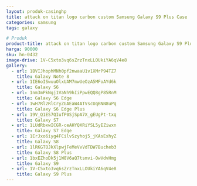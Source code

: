 ```yaml
---
layout: produk-casinghp
title: attack on titan logo carbon custom Samsung Galaxy S9 Plus Case
categories: samsung
tags: galaxy

# Produk
product-title: attack on titan logo carbon custom Samsung Galaxy S9 Plus Case
harga: 90000
sku: hn-0432
image-drive: 1V-C5xto3vq6sZrzTnxLLOUkiYA6qV4e8
gallery:
  - url: 1BVIJhophMNh0pf2nwaaU1v1XMrP94TZ7
    title: Galaxy Note 8
  - url: 1IE6oISwuuOlxUAM7mwUeOzA5MFoAYd6k
    title: Galaxy S6
  - url: 1nm3mPkNgj1VaNh9hIiPpwEQQ8gP85RnM
    title: Galaxy S6 Edge
  - url: 1wH7Rl2RlCryZGAEaW4ATVscUqBNN8uPq
    title: Galaxy S6 Edge Plus
  - url: 19V_Q1ES7QIufP0SjSpA7X_gEUgPt-txq
    title: Galaxy S7
  - url: 1LUdRbxwICGR-ceAHYQXRiYSL5yEZiwxn
    title: Galaxy S7 Edge
  - url: 1ErJxo6iyg4FCilvSzyhoj5_jKAsExhyZ
    title: Galaxy S8
  - url: 1lRKGTOJkXlpwjFeMeVvVdTDW7Bucheb3
    title: Galaxy S8 Plus
  - url: 1bxEZhoDk5j1W8V6aQ7tsmvi-OwVdvHmg
    title: Galaxy S9
  - url: 1V-C5xto3vq6sZrzTnxLLOUkiYA6qV4e8
    title: Galaxy S9 Plus
---
```

